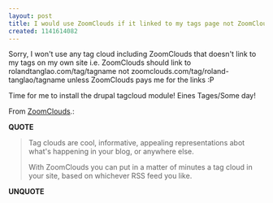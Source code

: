 ```yaml
---
layout: post
title: I would use ZoomClouds if it linked to my tags page not ZoomCloud's
created: 1141614082
---
```

<p>Sorry, I won't use any tag cloud including ZoomClouds that doesn't link to my tags on my own site i.e. ZoomClouds should link to rolandtanglao.com/tag/tagname not zoomclouds.com/tag/roland-tanglao/tagname unless ZoomClouds pays me for the links :P </p> <p>Time for me to install the drupal tagcloud module! Eines Tages/Some day! </p> <p>From <a href="http://www.zoomclouds.com/">ZoomClouds</a>.:</p> <p><strong>QUOTE</strong></p><blockquote><p>Tag clouds are cool, informative, appealing representations abot what's happening in your blog, or anywhere else. </p> <p>With ZoomClouds you can put in a matter of minutes a tag cloud in your site, based on whichever RSS feed you like.</p></blockquote><p><strong>UNQUOTE</strong></p>  
